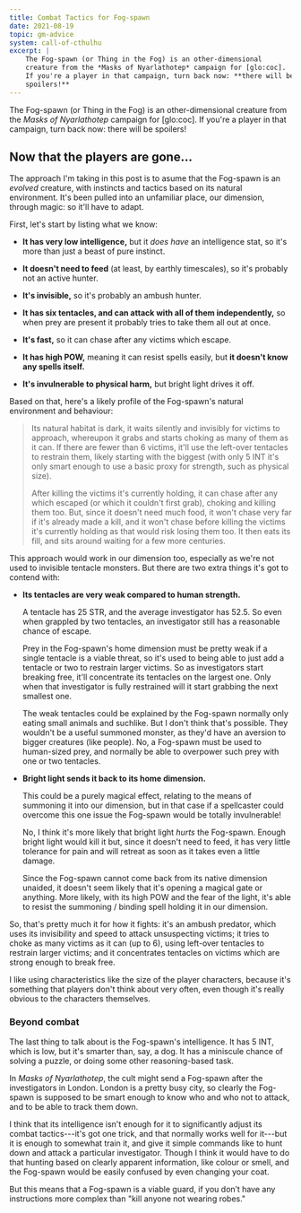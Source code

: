 ```yaml
---
title: Combat Tactics for Fog-spawn
date: 2021-08-19
topic: gm-advice
system: call-of-cthulhu
excerpt: |
    The Fog-spawn (or Thing in the Fog) is an other-dimensional
    creature from the *Masks of Nyarlathotep* campaign for [glo:coc].
    If you're a player in that campaign, turn back now: **there will be
    spoilers!**
---
```


The Fog-spawn (or Thing in the Fog) is an other-dimensional creature
from the *Masks of Nyarlathotep* campaign for [glo:coc].  If you're a
player in that campaign, turn back now: there will be spoilers!

## Now that the players are gone...

The approach I'm taking in this post is to asume that the Fog-spawn is
an *evolved* creature, with instincts and tactics based on its natural
environment.  It's been pulled into an unfamiliar place, our
dimension, through magic: so it'll have to adapt.

First, let's start by listing what we know:

- **It has very low intelligence,** but it *does have* an intelligence
  stat, so it's more than just a beast of pure instinct.

- **It doesn't need to feed** (at least, by earthly timescales), so
  it's probably not an active hunter.

- **It's invisible,** so it's probably an ambush hunter.

- **It has six tentacles, and can attack with all of them
  independently,** so when prey are present it probably tries to take
  them all out at once.

- **It's fast,** so it can chase after any victims which escape.

- **It has high POW,** meaning it can resist spells easily, but **it
  doesn't know any spells itself.**

- **It's invulnerable to physical harm,** but bright light drives it off.

Based on that, here's a likely profile of the Fog-spawn's natural
environment and behaviour:

> Its natural habitat is dark, it waits silently and invisibly for
> victims to approach, whereupon it grabs and starts choking as many
> of them as it can.  If there are fewer than 6 victims, it'll use the
> left-over tentacles to restrain them, likely starting with the
> biggest (with only 5 INT it's only smart enough to use a basic proxy
> for strength, such as physical size).
>
> After killing the victims it's currently holding, it can chase after
> any which escaped (or which it couldn't first grab), choking and
> killing them too.  But, since it doesn't need much food, it won't
> chase very far if it's already made a kill, and it won't chase
> before killing the victims it's currently holding as that would risk
> losing them too.  It then eats its fill, and sits around waiting for
> a few more centuries.

This approach would work in our dimension too, especially as we're not
used to invisible tentacle monsters.  But there are two extra things
it's got to contend with:

- **Its tentacles are very weak compared to human strength.**

    A tentacle has 25 STR, and the average investigator has 52.5.  So
    even when grappled by two tentacles, an investigator still has a
    reasonable chance of escape.

    Prey in the Fog-spawn's home dimension must be pretty weak if a
    single tentacle is a viable threat, so it's used to being able to
    just add a tentacle or two to restrain larger victims.  So as
    investigators start breaking free, it'll concentrate its tentacles
    on the largest one.  Only when that investigator is fully
    restrained will it start grabbing the next smallest one.

    The weak tentacles could be explained by the Fog-spawn normally
    only eating small animals and suchlike.  But I don't think that's
    possible.  They wouldn't be a useful summoned monster, as they'd
    have an aversion to bigger creatures (like people).  No, a
    Fog-spawn must be used to human-sized prey, and normally be able
    to overpower such prey with one or two tentacles.

- **Bright light sends it back to its home dimension.**

    This could be a purely magical effect, relating to the means of
    summoning it into our dimension, but in that case if a spellcaster
    could overcome this one issue the Fog-spawn would be totally
    invulnerable!

    No, I think it's more likely that bright light *hurts* the
    Fog-spawn.  Enough bright light would kill it but, since it
    doesn't need to feed, it has very little tolerance for pain and
    will retreat as soon as it takes even a little damage.

    Since the Fog-spawn cannot come back from its native dimension
    unaided, it doesn't seem likely that it's opening a magical gate
    or anything.  More likely, with its high POW and the fear of the
    light, it's able to resist the summoning / binding spell holding
    it in our dimension.

So, that's pretty much it for how it fights: it's an ambush predator,
which uses its invisibility and speed to attack unsuspecting victims;
it tries to choke as many victims as it can (up to 6), using left-over
tentacles to restrain larger victims; and it concentrates tentacles on
victims which are strong enough to break free.

I like using characteristics like the size of the player characters,
because it's something that players don't think about very often, even
though it's really obvious to the characters themselves.

### Beyond combat

The last thing to talk about is the Fog-spawn's intelligence.  It has
5 INT, which is low, but it's smarter than, say, a dog.  It has a
miniscule chance of solving a puzzle, or doing some other
reasoning-based task.

In *Masks of Nyarlathotep*, the cult might send a Fog-spawn after the
investigators in London.  London is a pretty busy city, so clearly the
Fog-spawn is supposed to be smart enough to know who and who not to
attack, and to be able to track them down.

I think that its intelligence isn't enough for it to significantly
adjust its combat tactics---it's got one trick, and that normally
works well for it---but it is enough to somewhat train it, and give it
simple commands like to hunt down and attack a particular
investigator.  Though I think it would have to do that hunting based
on clearly apparent information, like colour or smell, and the
Fog-spawn would be easily confused by even changing your coat.

But this means that a Fog-spawn is a viable guard, if you don’t have
any instructions more complex than "kill anyone not wearing robes."
